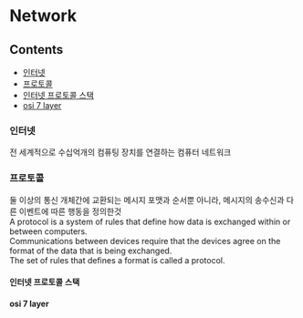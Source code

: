 # Network
## Contents

- [인터넷](#인터넷)
- [프로토콜](#프로토콜)
- [인터넷 프로토콜 스택](#인터넷-프로토콜-스택)
- [osi 7 layer](#osi-7-layer)


### 인터넷
전 세계적으로 수십억개의 컴퓨팅 장치를 연결하는 컴퓨터 네트워크

### 프로토콜
둘 이상의 통신 개체간에 교환되는 메시지 포맷과 순서뿐 아니라, 메시지의 송수신과 다른 이벤트에 따른 행동을 정의한것   
A protocol is a system of rules that define how data is exchanged within or between computers.    
  Communications between devices require that the devices agree on the format of the data that is being exchanged.    
    The set of rules that defines a format is called a protocol.   
#### 인터넷 프로토콜 스택


#### osi 7 layer

